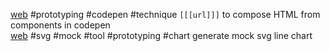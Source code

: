 [web](https://css-tricks.com/prototyping-in-the-browser/) #prototyping #codepen #technique `[[[url]]]` to compose HTML from components in codepen  
[web](https://chartgen.frederickallen.co/) #svg #mock #tool #prototyping #chart generate mock svg line chart  